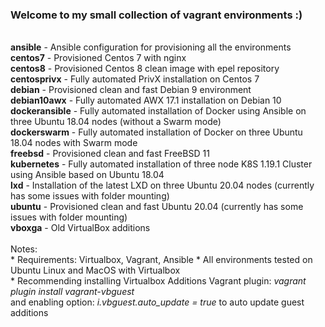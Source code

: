 ### Welcome to my small collection of vagrant environments :)
<br>
<b>ansible</b> - Ansible configuration for provisioning all the environments <br>
<b>centos7</b> - Provisioned Centos 7 with nginx<br>
<b>centos8</b> - Provisioned Centos 8 clean image with epel repository<br>
<b>centosprivx</b> - Fully automated PrivX installation on Centos 7<br>
<b>debian</b> - Provisioned clean and fast Debian 9 environment<br>
<b>debian10awx</b> - Fully automated AWX 17.1 installation on Debian 10<br>
<b>dockeransible</b> - Fully automated installation of Docker using Ansible on three Ubuntu 18.04 nodes (without a Swarm mode)<br>
<b>dockerswarm</b> - Fully automated installation of Docker on three Ubuntu 18.04 nodes with Swarm mode<br>
<b>freebsd</b> - Provisioned clean and fast FreeBSD 11<br>
<b>kubernetes</b> - Fully automated installation of three node K8S 1.19.1 Cluster using Ansible based on Ubuntu 18.04<br>
<b>lxd</b> - Installation of the latest LXD on three Ubuntu 20.04 nodes (currently has some issues with folder mounting)<br>
<b>ubuntu</b> - Provisioned clean and fast Ubuntu 20.04 (currently has some issues with folder mounting)<br>
<b>vboxga</b> - Old VirtualBox additions<br>
<br>
Notes:<br>
    * Requirements: Virtualbox, Vagrant, Ansible
    * All environments tested on Ubuntu Linux and MacOS with Virtualbox<br>
    * Recommending installing Virtualbox Additions Vagrant plugin: 
     <i>vagrant plugin install vagrant-vbguest</i><br>
     and enabling option:  <i>i.vbguest.auto_update = true </i> to auto update guest additions
